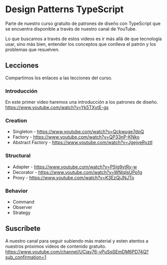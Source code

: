 # Design Patterns TypeScript
Parte de nuestro curso gratuito de patrones de diseño con TypeScript que se encuentra disponible a través de nuestro canal de YouTube.

Lo que buscamos a través de estos videos es ir más allá de que tecnología usar, sino más bien, entender los conceptos que conlleva el patrón y los problemas que resuelven.

## Lecciones
Compartimos los enlaces a las lecciones del curso.

### Introducción
En este primer video haremos una introducción a los patrones de diseño.
https://www.youtube.com/watch?v=Yk5TXytE-gs

### Creation
* Singleton - https://www.youtube.com/watch?v=Qckwuge7dpQ
* Factory - https://www.youtube.com/watch?v=QP33nP-KNko
* Abstract Factory - https://www.youtube.com/watch?v=JgejyeRyztI

### Structural
* Adapter - https://www.youtube.com/watch?v=P5Ig9vtRy-w
* Decorator - https://www.youtube.com/watch?v=WNlqIsUPp1g
* Proxy - https://www.youtube.com/watch?v=K3EzQjJNJTo

### Behavior
* Command
* Observer
* Strategy

## Suscríbete
A nuestro canal para seguir subiendo más material y esten atentos a nuestros próximos videos de contenido gratuito.
https://www.youtube.com/channel/UCjay76-vPuSqSEmDM6PD74Q?sub_confirmation=1
